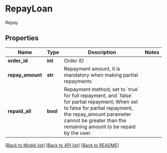 # RepayLoan

Repay
## Properties
Name | Type | Description | Notes
------------ | ------------- | ------------- | -------------
**order_id** | **int** | Order ID | 
**repay_amount** | **str** | Repayment amount, it is mandatory when making partial repayments | 
**repaid_all** | **bool** | Repayment method, set to &#x60;true&#x60; for full repayment, and &#x60;false&#x60; for partial repayment; When set to false for partial repayment, the repay_amount parameter cannot be greater than the remaining amount to be repaid by the user.  | 

[[Back to Model list]](../README.md#documentation-for-models) [[Back to API list]](../README.md#documentation-for-api-endpoints) [[Back to README]](../README.md)


